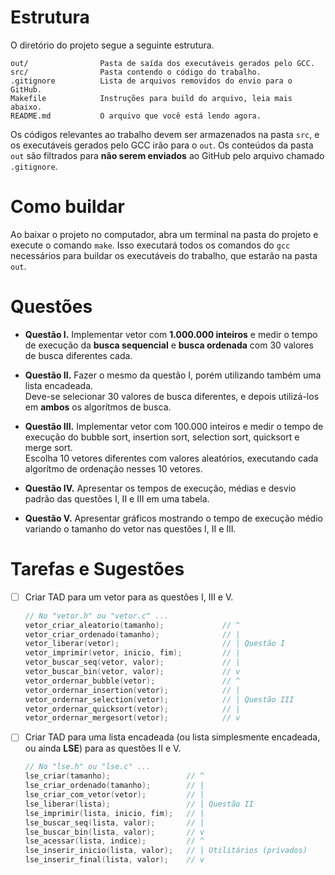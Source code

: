 # Estrutura

O diretório do projeto segue a seguinte estrutura.

```
out/                Pasta de saída dos executáveis gerados pelo GCC.
src/                Pasta contendo o código do trabalho.
.gitignore          Lista de arquivos removidos do envio para o GitHub.
Makefile            Instruções para build do arquivo, leia mais abaixo.
README.md           O arquivo que você está lendo agora.
```

Os códigos relevantes ao trabalho devem ser armazenados na pasta `src`, e os executáveis gerados pelo GCC irão para o `out`. Os conteúdos da pasta `out` são filtrados para **não serem enviados** ao GitHub pelo arquivo chamado `.gitignore`.

# Como buildar

Ao baixar o projeto no computador, abra um terminal na pasta do projeto e execute o comando `make`. Isso executará todos os comandos do `gcc` necessários para buildar os executáveis do trabalho, que estarão na pasta `out`.

# Questões

- **Questão I.** Implementar vetor com **1.000.000 inteiros** e medir o tempo de execução da **busca sequencial** e **busca ordenada** com 30 valores de busca diferentes cada.

- **Questão II.** Fazer o mesmo da questão I, porém utilizando também uma lista encadeada. <br>
  Deve-se selecionar 30 valores de busca diferentes, e depois utilizá-los em **ambos** os algorítmos de busca.

- **Questão III.** Implementar vetor com 100.000 inteiros e medir o tempo de execução do bubble sort, insertion sort, selection sort, quicksort e merge sort. <br>
  Escolha 10 vetores diferentes com valores aleatórios, executando cada algorítmo de ordenação nesses 10 vetores.

- **Questão IV.** Apresentar os tempos de execução, médias e desvio padrão das questões I, II e III em uma tabela.

- **Questão V.** Apresentar gráficos mostrando o tempo de execução médio variando o tamanho do vetor nas questões I, II e III.

# Tarefas e Sugestões

- [ ] Criar TAD para um vetor para as questões I, III e V. <br>    
    ```c
    // No "vetor.h" ou "vetor.c" ...
    vetor_criar_aleatorio(tamanho);             // ^
    vetor_criar_ordenado(tamanho);              // |
    vetor_liberar(vetor);                       // | Questão I
    vetor_imprimir(vetor, inicio, fim);         // |
    vetor_buscar_seq(vetor, valor);             // |
    vetor_buscar_bin(vetor, valor);             // v
    vetor_ordernar_bubble(vetor);               // ^
    vetor_ordernar_insertion(vetor);            // |
    vetor_ordernar_selection(vetor);            // | Questão III
    vetor_ordernar_quicksort(vetor);            // |
    vetor_ordernar_mergesort(vetor);            // v
    ```

- [ ] Criar TAD para uma lista encadeada (ou lista simplesmente encadeada, ou ainda **LSE**) para as questões II e V.
    ```c
    // No "lse.h" ou "lse.c" ...
    lse_criar(tamanho);                 // ^ 
    lse_criar_ordenado(tamanho);        // |
    lse_criar_com_vetor(vetor);         // |
    lse_liberar(lista);                 // | Questão II
    lse_imprimir(lista, inicio, fim);   // |
    lse_buscar_seq(lista, valor);       // |
    lse_buscar_bin(lista, valor);       // v
    lse_acessar(lista, indice);         // ^
    lse_inserir_inicio(lista, valor);   // | Utilitários (privados)
    lse_inserir_final(lista, valor);    // v    
    ```